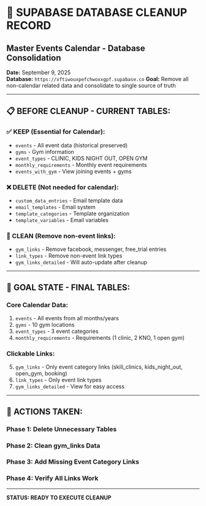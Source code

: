 # 🧹 SUPABASE DATABASE CLEANUP RECORD
## Master Events Calendar - Database Consolidation

**Date:** September 9, 2025  
**Database:** `https://xftiwouxpefchwoxxgpf.supabase.co`
**Goal:** Remove all non-calendar related data and consolidate to single source of truth

---

## 📋 BEFORE CLEANUP - CURRENT TABLES:

### ✅ KEEP (Essential for Calendar):
- `events` - All event data (historical preserved)
- `gyms` - Gym information  
- `event_types` - CLINIC, KIDS NIGHT OUT, OPEN GYM
- `monthly_requirements` - Monthly event requirements
- `events_with_gym` - View joining events + gyms

### ❌ DELETE (Not needed for calendar):
- `custom_data_entries` - Email template data
- `email_templates` - Email system
- `template_categories` - Template organization  
- `template_variables` - Email variables

### 🔧 CLEAN (Remove non-event links):
- `gym_links` - Remove facebook, messenger, free_trial entries
- `link_types` - Remove non-event link types
- `gym_links_detailed` - Will auto-update after cleanup

---

## 🎯 GOAL STATE - FINAL TABLES:

### Core Calendar Data:
1. `events` - All events from all months/years
2. `gyms` - 10 gym locations
3. `event_types` - 3 event categories
4. `monthly_requirements` - Requirements (1 clinic, 2 KNO, 1 open gym)

### Clickable Links:
5. `gym_links` - Only event category links (skill_clinics, kids_night_out, open_gym, booking)
6. `link_types` - Only event link types
7. `gym_links_detailed` - View for easy access

---

## 🚨 ACTIONS TAKEN:

### Phase 1: Delete Unnecessary Tables
### Phase 2: Clean gym_links Data  
### Phase 3: Add Missing Event Category Links
### Phase 4: Verify All Links Work

---

**STATUS: READY TO EXECUTE CLEANUP**
